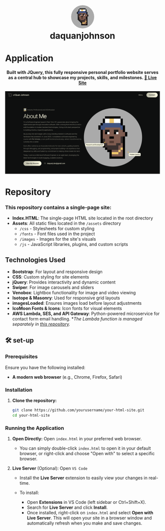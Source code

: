 <h1 align="center"> 
<img style="border-radius:50%" src="./assets/images/daquanjohnson-nft-headshot.jpeg" width="75" height="75" alt="dj-headshot" /> 
</br> daquanjohnson
</h1>

# Application
<h4 align="center">
Built with JQuery, this fully responsive personal portfolio website serves as a central hub to showcase my projects, skills, and milestones.
<a href="https://daquanjohnson.me" target="_blank" rel="noreferrer"> 🍾 Live Site</a>
<!-- This first iteration of <a href="https://daquanjohnson.me">daquanjohnson.me</a> built with jquery and bootstrap.  -->
</h4>

<img  src="./assets//images/dj-me.png" alt="dj-headshot" /> 

# Repository
### This repository contains a single-page site:
- **Index.HTML**: The single-page HTML site located in the root directory
- **Assets**: All static files located in the `/assets` directory
  - `/css` - Stylesheets for custom styling
  - `/fonts` - Font files used in the project
  - `/images` - Images for the site's visuals
  - `/js` - JavaScript libraries, plugins, and custom scripts

## Technologies Used
- **Bootstrap**: For layout and responsive design
- **CSS**: Custom styling for site elements
- **jQuery**: Provides interactivity and dynamic content
- **Swiper**: For image carousels and sliders
- **Venobox**: Lightbox functionality for image and video viewing
- **Isotope & Masonry**: Used for responsive grid layouts
- **imagesLoaded**: Ensures images load before layout adjustments
- **IcoMoon Fonts & Icons**: Icon fonts for visual elements
- **AWS Lambda, SES, and API Gateway**: Python-powered  microservice for contact form email handling. **The Lambda function is managed separately in [this repository](https://github.com/DaquanJ/lambdas).*

## 🛠 set-up

### Prerequisites

Ensure you have the following installed:

- **A modern web browser** (e.g., Chrome, Firefox, Safari)

### Installation

1. **Clone the repository:**

    ```bash
    git clone https://github.com/yourusername/your-html-site.git
    cd your-html-site
### Running the Application

1. **Open Directly:** Open `index.html` in your preferred web browser.
    - You can simply double-click `index.html` to open it in your default browser, or right-click and choose "Open with" to select a specific browser.

2. **Live Server** (Optional): Open `VS Code`

    - Install the **Live Server** extension to easily view your changes in real-time.

    - To install:
      - Open **Extensions** in VS Code (left sidebar   or Ctrl+Shift+X).
      - Search for **Live Server** and click **Install**.
      - Once installed, right-click on `index.html` and select **Open with Live Server**. This will open your site in a browser window and automatically refresh when you make and save changes.